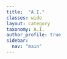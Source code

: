 ```yaml
---
title:  "A.I."
classes: wide
layout: category
taxonomy: A.I.
author_profile: true
sidebar:
  nav: "main"
---
```


